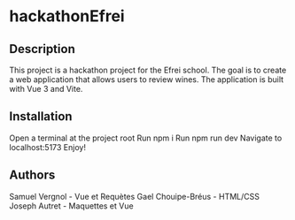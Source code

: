 # hackathonEfrei

## Description

This project is a hackathon project for the Efrei school. The goal is to create a web application that allows users to review wines. The application is built with Vue 3 and Vite.

## Installation

Open a terminal at the project root
Run npm i
Run npm run dev
Navigate to localhost:5173
Enjoy!

## Authors

Samuel Vergnol - Vue et Requètes
Gael Chouipe-Bréus - HTML/CSS
Joseph Autret - Maquettes et Vue
